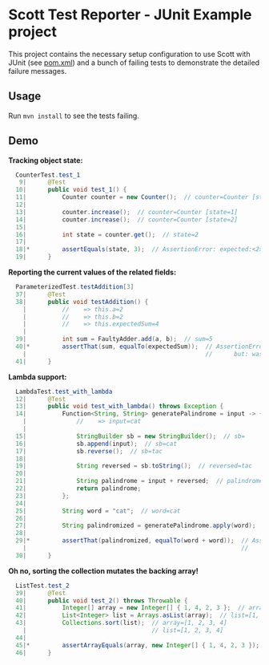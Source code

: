 Scott Test Reporter - JUnit Example project
===========================================

This project contains the necessary setup configuration to use Scott with JUnit
(see [pom.xml](https://github.com/dodie/scott/blob/master/scott-examples/junit/pom.xml))
and a bunch of failing tests to demonstrate the detailed failure messages.


Usage
-----
Run ``` mvn install ``` to see the tests failing.


Demo
----

**Tracking object state:**
```java
  CounterTest.test_1 
   9|      @Test
  10|      public void test_1() {
  11|          Counter counter = new Counter();  // counter=Counter [state=0]
  12|          
  13|          counter.increase();  // counter=Counter [state=1]
  14|          counter.increase();  // counter=Counter [state=2]
  15|          
  16|          int state = counter.get();  // state=2
  17|          
  18|*         assertEquals(state, 3);  // AssertionError: expected:<2> but was:<3>
  19|      }
```


**Reporting the current values of the related fields:**
```java
  ParameterizedTest.testAddition[3] 
  37|      @Test
  38|      public void testAddition() {
    |          //    => this.a=2
    |          //    => this.b=2
    |          //    => this.expectedSum=4
    |          
  39|          int sum = FaultyAdder.add(a, b);  // sum=5
  40|*         assertThat(sum, equalTo(expectedSum));  // AssertionError: Expected: <4>
    |                                                  //      but: was <5>
  41|      }
```


**Lambda support:**
```java
  LambdaTest.test_with_lambda 
  12|      @Test
  13|      public void test_with_lambda() throws Exception {
  14|          Function<String, String> generatePalindrome = input -> {  // generatePalindrome=hu.advancedweb.example.LambdaTest$$Lambda$1/1486371051@402a079c
    |              //    => input=cat
    |              
  15|              StringBuilder sb = new StringBuilder();  // sb=
  16|              sb.append(input);  // sb=cat
  17|              sb.reverse();  // sb=tac
  18|              
  19|              String reversed = sb.toString();  // reversed=tac
  20|              
  21|              String palindrome = input + reversed;  // palindrome=cattac
  22|              return palindrome;
  23|          };
  24|          
  25|          String word = "cat";  // word=cat
  26|          
  27|          String palindromized = generatePalindrome.apply(word);  // palindromized=cattac
  28|          
  29|*         assertThat(palindromized, equalTo(word + word));  // AssertionError: Expected: "catcat"
    |                                                            //      but: was "cattac"
  30|      }
```


**Oh no, sorting the collection mutates the backing array!**
```java
  ListTest.test_2 
  39|      @Test
  40|      public void test_2() throws Throwable {
  41|          Integer[] array = new Integer[] { 1, 4, 2, 3 };  // array=[1, 4, 2, 3]
  42|          List<Integer> list = Arrays.asList(array);  // list=[1, 4, 2, 3]
  43|          Collections.sort(list);  // array=[1, 2, 3, 4]
    |                                   // list=[1, 2, 3, 4]
  44|  
  45|*         assertArrayEquals(array, new Integer[] { 1, 4, 2, 3 });  // ArrayComparisonFailure: arrays first differed at element [1]; expected:<2> but was:<4>
  46|      }
```

